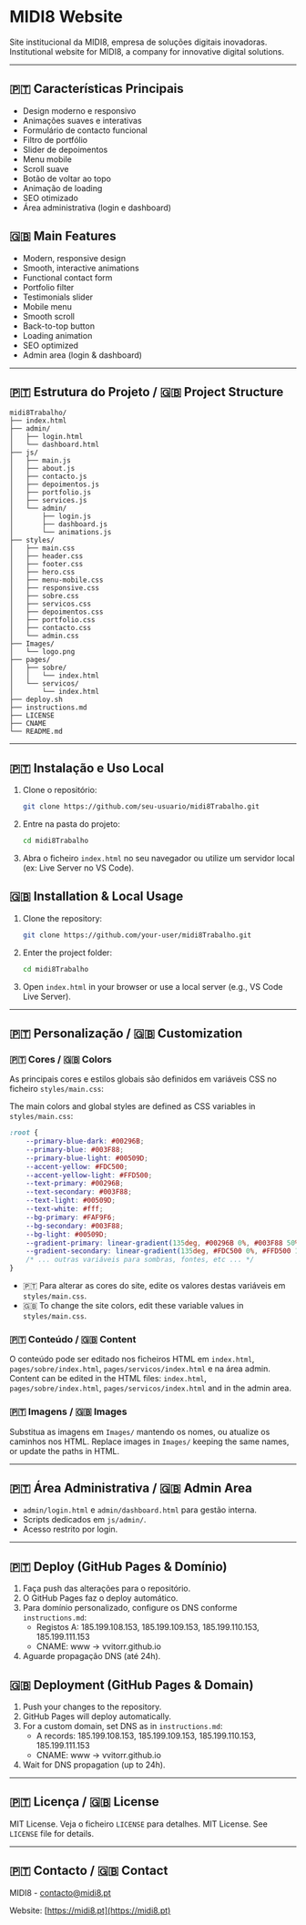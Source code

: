 # MIDI8 Website

Site institucional da MIDI8, empresa de soluções digitais inovadoras.
Institutional website for MIDI8, a company for innovative digital solutions.

---

## 🇵🇹 Características Principais
- Design moderno e responsivo
- Animações suaves e interativas
- Formulário de contacto funcional
- Filtro de portfólio
- Slider de depoimentos
- Menu mobile
- Scroll suave
- Botão de voltar ao topo
- Animação de loading
- SEO otimizado
- Área administrativa (login e dashboard)

## 🇬🇧 Main Features
- Modern, responsive design
- Smooth, interactive animations
- Functional contact form
- Portfolio filter
- Testimonials slider
- Mobile menu
- Smooth scroll
- Back-to-top button
- Loading animation
- SEO optimized
- Admin area (login & dashboard)

---

## 🇵🇹 Estrutura do Projeto / 🇬🇧 Project Structure

```
midi8Trabalho/
├── index.html
├── admin/
│   ├── login.html
│   └── dashboard.html
├── js/
│   ├── main.js
│   ├── about.js
│   ├── contacto.js
│   ├── depoimentos.js
│   ├── portfolio.js
│   ├── services.js
│   └── admin/
│       ├── login.js
│       ├── dashboard.js
│       └── animations.js
├── styles/
│   ├── main.css
│   ├── header.css
│   ├── footer.css
│   ├── hero.css
│   ├── menu-mobile.css
│   ├── responsive.css
│   ├── sobre.css
│   ├── servicos.css
│   ├── depoimentos.css
│   ├── portfolio.css
│   ├── contacto.css
│   └── admin.css
├── Images/
│   └── logo.png
├── pages/
│   ├── sobre/
│   │   └── index.html
│   └── servicos/
│       └── index.html
├── deploy.sh
├── instructions.md
├── LICENSE
├── CNAME
└── README.md
```

---

## 🇵🇹 Instalação e Uso Local
1. Clone o repositório:
   ```bash
   git clone https://github.com/seu-usuario/midi8Trabalho.git
   ```
2. Entre na pasta do projeto:
   ```bash
   cd midi8Trabalho
   ```
3. Abra o ficheiro `index.html` no seu navegador ou utilize um servidor local (ex: Live Server no VS Code).

## 🇬🇧 Installation & Local Usage
1. Clone the repository:
   ```bash
   git clone https://github.com/your-user/midi8Trabalho.git
   ```
2. Enter the project folder:
   ```bash
   cd midi8Trabalho
   ```
3. Open `index.html` in your browser or use a local server (e.g., VS Code Live Server).

---

## 🇵🇹 Personalização / 🇬🇧 Customization

### 🇵🇹 Cores / 🇬🇧 Colors
As principais cores e estilos globais são definidos em variáveis CSS no ficheiro `styles/main.css`:

The main colors and global styles are defined as CSS variables in `styles/main.css`:

```css
:root {
    --primary-blue-dark: #00296B;
    --primary-blue: #003F88;
    --primary-blue-light: #00509D;
    --accent-yellow: #FDC500;
    --accent-yellow-light: #FFD500;
    --text-primary: #00296B;
    --text-secondary: #003F88;
    --text-light: #00509D;
    --text-white: #fff;
    --bg-primary: #FAF9F6;
    --bg-secondary: #003F88;
    --bg-light: #00509D;
    --gradient-primary: linear-gradient(135deg, #00296B 0%, #003F88 50%, #00509D 100%);
    --gradient-secondary: linear-gradient(135deg, #FDC500 0%, #FFD500 100%);
    /* ... outras variáveis para sombras, fontes, etc ... */
}
```

- 🇵🇹 Para alterar as cores do site, edite os valores destas variáveis em `styles/main.css`.
- 🇬🇧 To change the site colors, edit these variable values in `styles/main.css`.

### 🇵🇹 Conteúdo / 🇬🇧 Content
O conteúdo pode ser editado nos ficheiros HTML em `index.html`, `pages/sobre/index.html`, `pages/servicos/index.html` e na área admin.
Content can be edited in the HTML files: `index.html`, `pages/sobre/index.html`, `pages/servicos/index.html` and in the admin area.

### 🇵🇹 Imagens / 🇬🇧 Images
Substitua as imagens em `Images/` mantendo os nomes, ou atualize os caminhos nos HTML.
Replace images in `Images/` keeping the same names, or update the paths in HTML.

---

## 🇵🇹 Área Administrativa / 🇬🇧 Admin Area
- `admin/login.html` e `admin/dashboard.html` para gestão interna.
- Scripts dedicados em `js/admin/`.
- Acesso restrito por login.

---

## 🇵🇹 Deploy (GitHub Pages & Domínio)
1. Faça push das alterações para o repositório.
2. O GitHub Pages faz o deploy automático.
3. Para domínio personalizado, configure os DNS conforme `instructions.md`:
   - Registos A: 185.199.108.153, 185.199.109.153, 185.199.110.153, 185.199.111.153
   - CNAME: www → vvitorr.github.io
4. Aguarde propagação DNS (até 24h).

## 🇬🇧 Deployment (GitHub Pages & Domain)
1. Push your changes to the repository.
2. GitHub Pages will deploy automatically.
3. For a custom domain, set DNS as in `instructions.md`:
   - A records: 185.199.108.153, 185.199.109.153, 185.199.110.153, 185.199.111.153
   - CNAME: www → vvitorr.github.io
4. Wait for DNS propagation (up to 24h).

---

## 🇵🇹 Licença / 🇬🇧 License
MIT License. Veja o ficheiro `LICENSE` para detalhes.
MIT License. See `LICENSE` file for details.

---

## 🇵🇹 Contacto / 🇬🇧 Contact
MIDI8 - contacto@midi8.pt

Website: [https://midi8.pt](https://midi8.pt)